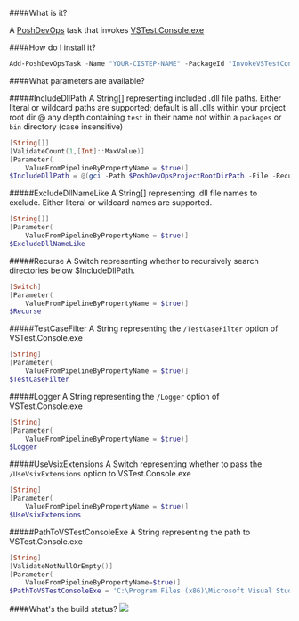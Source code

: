 ####What is it?

A [PoshDevOps](https://github.com/PoshDevOps/PoshDevOps) task that invokes [VSTest.Console.exe](https://msdn.microsoft.com/en-us/library/jj155796.aspx)

####How do I install it?

```PowerShell
Add-PoshDevOpsTask -Name "YOUR-CISTEP-NAME" -PackageId "InvokeVSTestConsole"
```

####What parameters are available?

#####IncludeDllPath
A String[] representing included .dll file paths. Either literal or wildcard paths are supported; default is all .dlls 
within your project root dir @ any depth containing `test` in their name not within a `packages` or `bin` directory (case insensitive)
```PowerShell
[String[]]
[ValidateCount(1,[Int]::MaxValue)]
[Parameter(
    ValueFromPipelineByPropertyName = $true)]
$IncludeDllPath = @(gci -Path $PoshDevOpsProjectRootDirPath -File -Recurse -Filter '*test*.dll' | ?{$_.FullName -notmatch '.*[/\\]packages|obj[/\\].*'}|%{$_.FullName})
```

#####ExcludeDllNameLike
A String[] representing .dll file names to exclude. Either literal or wildcard names are supported.
```PowerShell
[String[]]
[Parameter(
    ValueFromPipelineByPropertyName = $true)]
$ExcludeDllNameLike
```

#####Recurse
A Switch representing whether to recursively search directories below $IncludeDllPath.
```PowerShell
[Switch]
[Parameter(
    ValueFromPipelineByPropertyName = $true)]
$Recurse
```

#####TestCaseFilter
A String representing the `/TestCaseFilter` option of VSTest.Console.exe
```PowerShell
[String]
[Parameter(
    ValueFromPipelineByPropertyName = $true)]
$TestCaseFilter
```

#####Logger
A String representing the `/Logger` option of VSTest.Console.exe
```PowerShell
[String]
[Parameter(
    ValueFromPipelineByPropertyName = $true)]
$Logger
```

#####UseVsixExtensions
A Switch representing whether to pass the `/UseVsixExtensions` option to VSTest.Console.exe
```PowerShell
[String]
[Parameter(
    ValueFromPipelineByPropertyName = $true)]
$UseVsixExtensions
```

#####PathToVSTestConsoleExe
A String representing the path to VSTest.Console.exe
```PowerShell
[String]
[ValidateNotNullOrEmpty()]
[Parameter(
    ValueFromPipelineByPropertyName=$true)]
$PathToVSTestConsoleExe = 'C:\Program Files (x86)\Microsoft Visual Studio 14.0\Common7\IDE\CommonExtensions\Microsoft\TestWindow\vstest.console.exe'
```

####What's the build status?
![](https://ci.appveyor.com/api/projects/status/qcsvd9rs60tb3lpt?svg=true)

